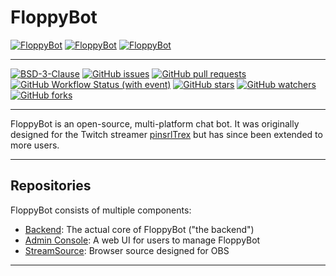 # FloppyBot

[![FloppyBot][img-floppybot]][floppybot]
[![FloppyBot][img-floppybot-ac]][floppybot-ac]
[![FloppyBot][img-floppybot-ss]][floppybot-ss]

---

[![BSD-3-Clause](https://img.shields.io/github/license/rGunti/FloppyBot)](https://github.com/rGunti/FloppyBot/blob/master/LICENSE)
[![GitHub issues](https://img.shields.io/github/issues/rGunti/FloppyBot)](https://github.com/rGunti/FloppyBot/issues)
[![GitHub pull requests](https://img.shields.io/github/issues-pr/rGunti/FloppyBot.svg?style=flat)](https://github.com/rGunti/FloppyBot/pulls)
[![GitHub Workflow Status (with event)](https://img.shields.io/github/actions/workflow/status/rGunti/FloppyBot/.github%2Fworkflows%2Fbuild-test.yml?event=push)](https://github.com/rGunti/FloppyBot/actions/workflows/build-test.yml)
[![GitHub stars](https://img.shields.io/github/stars/rGunti/FloppyBot.svg?style=social&label=Stars&style=plastic)]()
[![GitHub watchers](https://img.shields.io/github/watchers/rGunti/FloppyBot.svg?style=social&label=Watch&style=plastic)]()
[![GitHub forks](https://img.shields.io/github/forks/rGunti/FloppyBot.svg?style=social&label=Fork&style=plastic)]()

---

FloppyBot is an open-source, multi-platform chat bot. It was originally designed for the Twitch
streamer [pinsrlTrex](https://twitch.tv/pinsrltrex) but has since been extended to more users.

---

## Repositories

FloppyBot consists of multiple components:

- [Backend][floppybot]: The actual core of FloppyBot ("the backend")
- [Admin Console][floppybot-ac]: A web UI for users to manage FloppyBot
- [StreamSource][floppybot-ss]: Browser source designed for OBS

---

[floppybot]: https://github.com/rgunti/floppybot
[floppybot-ac]: https://github.com/rGunti/FloppyBot-AdminConsole
[floppybot-ss]: https://github.com/rGunti/FloppyBot-StreamSource
[img-floppybot]: https://img.shields.io/badge/FloppyBot-blue?logo=.net
[img-floppybot-ac]: https://img.shields.io/badge/Admin_Console-gray?logo=googlechrome
[img-floppybot-ss]: https://img.shields.io/badge/Stream_Source-gray?logo=obsstudio

